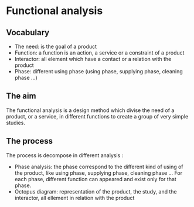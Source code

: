 # Functional analysis

## Vocabulary
- The need: is the goal of a product
- Function: a function is an action, a service or a constraint of a product
- Interactor: all element which have a contact or a relation with the product
- Phase: different using phase (using phase, supplying phase, cleaning phase …)


## The aim
The functional analysis is a design method which divise the need of a product, or a service, in different functions to create a group of very simple studies.

## The process
The process is decompose in different analysis :
- Phase analysis: the phase correspond to the different kind of using of the product, like using phase, supplying phase, cleaning phase ... For each phase, different function can appeared and exist only for that phase.
- Octopus diagram: representation of the product, the study, and  the interactor, all ellement in relation with the product
